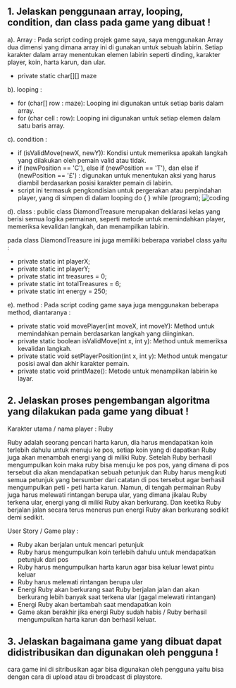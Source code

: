 ## 1. Jelaskan penggunaan array, looping, condition, dan class pada game yang dibuat !

a). Array :
  Pada script coding projek game saya, saya menggunakan Array dua dimensi yang dimana array ini di gunakan untuk sebuah labirin. Setiap karakter dalam array menentukan elemen labirin seperti dinding, karakter player, koin, harta karun, dan ular.
  - private static char[][] maze
   
b). looping :
  - for (char[] row : maze): Looping ini digunakan untuk setiap baris dalam array.
  - for (char cell : row): Looping ini digunakan untuk setiap elemen dalam satu baris array.

c). condition :
  - if (isValidMove(newX, newY)): Kondisi untuk memeriksa apakah langkah yang dilakukan oleh pemain valid atau tidak.
  - if (newPosition == 'C'), else if (newPosition == 'T'), dan else if (newPosition == '£') : digunakan untuk menentukan aksi yang harus diambil berdasarkan posisi karakter pemain di labirin.
  - script ini termasuk pengkondisian untuk pergerakan atau perpindahan player, yang di simpen di dalam looping  do {  } while (program);
![coding](https://github.com/yuliaaln/uts-uas-pdp.md/assets/144923542/e06e29bc-6fff-41d0-9d15-650371a457d2)

d). class :
  public class DiamondTreasure merupakan deklarasi kelas yang berisi semua logika permainan, seperti metode untuk memindahkan player, memeriksa kevalidan langkah, dan menampilkan labirin.

pada class DiamondTreasure ini juga memiliki beberapa variabel class yaitu :
- private static int playerX;
- private static int playerY;
- private static int treasures = 0;
- private static int totalTreasures = 6;
- private static int energy = 250;
    
e). method :
  Pada script coding game saya juga menggunakan beberapa method, diantaranya : 
- private static void movePlayer(int moveX, int moveY): Method untuk memindahkan pemain berdasarkan langkah yang diinginkan.
- private static boolean isValidMove(int x, int y): Method untuk memeriksa kevalidan langkah.
- private static void setPlayerPosition(int x, int y): Method untuk mengatur posisi awal dan akhir karakter pemain.
- private static void printMaze(): Metode untuk menampilkan labirin ke layar.

## 2. Jelaskan proses pengembangan algoritma yang dilakukan pada game yang dibuat !

Karakter utama  / nama player : Ruby

Ruby adalah seorang pencari harta karun, dia harus mendapatkan koin terlebih dahulu untuk menuju ke pos, setiap koin yang di dapatkan Ruby juga akan menambah energi yang di miliki Ruby. Setelah Ruby berhasil mengumpulkan koin maka ruby bisa menuju ke pos pos, yang dimana di pos tersebut dia akan mendapatkan sebuah petunjuk dan Ruby harus mengikuti semua petunjuk yang bersumber dari catatan di pos tersebut agar berhasil mengumpulkan peti - peti harta karun. Namun, di tengah permainan Ruby juga harus melewati rintangan berupa ular, yang dimana jikalau Ruby terkena ular, energi yang di miliki Ruby akan berkurang. Dan keetika Ruby berjalan jalan secara terus menerus pun energi Ruby akan berkurang sedikit demi sedikit.

User Story / Game play :
- Ruby akan berjalan untuk mencari petunjuk
- Ruby harus mengumpulkan koin terlebih dahulu untuk mendapatkan petunjuk dari pos
- Ruby harus mengumpulkan harta karun agar bisa keluar lewat pintu keluar
- Ruby harus melewati rintangan berupa ular
- Energi Ruby akan berkurang saat Ruby berjalan jalan dan akan berkurang lebih banyak saat terkena ular (gagal melewati rintangan)
- Energi Ruby akan bertambah saat mendapatkan koin
- Game akan berakhir jika energi Ruby sudah habis / Ruby berhasil mengumpulkan harta karun dan berhasil keluar.

## 3. Jelaskan bagaimana game yang dibuat dapat didistribusikan dan digunakan oleh pengguna !
cara game ini di sitribusikan agar bisa digunakan oleh pengguna yaitu bisa dengan cara di upload atau di broadcast di playstore.
